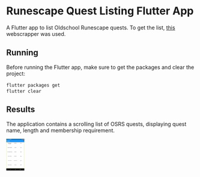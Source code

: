 # Runescape Quest Listing Flutter App
A Flutter app to list Oldschool Runescape quests. To get the list, [this](https://github.com/Davidsksilva/osrs-quest-scrapper) webscrapper was used.

## Running
Before running the Flutter app, make sure to get the packages and clear the project:
```
flutter packages get
flutter clear
```

## Results
The application contains a scrolling list of OSRS quests, displaying quest name, length and membership requirement.


<img src="./assets/img.png" width="48">
